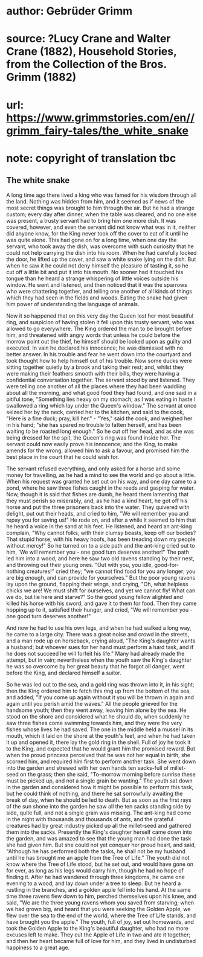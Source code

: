 # author: Gebrüder Grimm
# source: ?Lucy Crane and Walter Crane (1882), Household Stories, from the Collection of the Bros. Grimm (1882)
# url: https://www.grimmstories.com/en//grimm_fairy-tales/the_white_snake
# note: copyright of translation tbc

## The white snake 

A long time ago there lived a king who was famed for his wisdom through
all the land. Nothing was hidden from him, and it seemed as if news of
the most secret things was brought to him through the air. But he had a
strange custom; every day after dinner, when the table was cleared, and
no one else was present, a trusty servant had to bring him one more
dish. It was covered, however, and even the servant did not know what
was in it, neither did anyone know, for the King never took off the
cover to eat of it until he was quite alone. This had gone on for a long
time, when one day the servant, who took away the dish, was overcome
with such curiosity that he could not help carrying the dish into his
room. When he had carefully locked the door, he lifted up the cover, and
saw a white snake lying on the dish. But when he saw it he could not
deny himself the pleasure of tasting it, so he cut off a little bit and
put it into his mouth. No sooner had it touched his tongue than he heard
a strange whispering of little voices outside his window. He went and
listened, and then noticed that it was the sparrows who were chattering
together, and telling one another of all kinds of things which they had
seen in the fields and woods. Eating the snake had given him power of
understanding the language of animals.

Now it so happened that on this very day the Queen lost her most
beautiful ring, and suspicion of having stolen it fell upon this trusty
servant, who was allowed to go everywhere. The King ordered the man to
be brought before him, and threatened with angry words that unless he
could before the morrow point out the thief, he himself should be looked
upon as guilty and executed. In vain he declared his innocence; he was
dismissed with no better answer. In his trouble and fear he went down
into the courtyard and took thought how to help himself out of his
trouble. Now some ducks were sitting together quietly by a brook and
taking their rest; and, whilst they were making their feathers smooth
with their bills, they were having a confidential conversation together.
The servant stood by and listened. They were telling one another of all
the places where they had been waddling about all the morning, and what
good food they had found, and one said in a pitiful tone, "Something
lies heavy on my stomach; as I was eating in haste I swallowed a ring
which lay under the Queen's window." The servant at once seized her by
the neck, carried her to the kitchen, and said to the cook, "Here is a
fine duck; pray, kill her." - "Yes," said the cook, and weighed her
in his hand; "she has spared no trouble to fatten herself, and has been
waiting to be roasted long enough." So he cut off her head, and as she
was being dressed for the spit, the Queen's ring was found inside her.
The servant could now easily prove his innocence; and the King, to make
amends for the wrong, allowed him to ask a favour, and promised him the
best place in the court that he could wish for.

The servant refused everything, and only asked for a horse and some
money for travelling, as he had a mind to see the world and go about a
little. When his request was granted he set out on his way, and one day
came to a pond, where he saw three fishes caught in the reeds and
gasping for water. Now, though it is said that fishes are dumb, he heard
them lamenting that they must perish so miserably, and, as he had a kind
heart, he got off his horse and put the three prisoners back into the
water. They quivered with delight, put out their heads, and cried to
him, "We will remember you and repay you for saving us!" He rode on,
and after a while it seemed to him that he heard a voice in the sand at
his feet. He listened, and heard an ant-king complain, "Why cannot
folks, with their clumsy beasts, keep off our bodies? That stupid horse,
with his heavy hoofs, has been treading down my people without mercy!"
So he turned on to a side path and the ant-king cried out to him, 'We
will remember you - one good turn deserves another!" The path led him
into a wood, and here he saw two old ravens standing by their nest, and
throwing out their young ones. "Out with you, you idle,
good-for-nothing creatures!" cried they; "we cannot find food for you
any longer; you are big enough, and can provide for yourselves." But
the poor young ravens lay upon the ground, flapping their wings, and
crying, "Oh, what helpless chicks we are! We must shift for ourselves,
and yet we cannot fly! What can we do, but lie here and starve?" So the
good young fellow alighted and killed his horse with his sword, and gave
it to them for food. Then they came hopping up to it, satisfied their
hunger, and cried, "We will remember you - one good turn deserves
another!"

And now he had to use his own legs, and when he had walked a long way,
he came to a large city. There was a great noise and crowd in the
streets, and a man rode up on horseback, crying aloud, "The King's
daughter wants a husband; but whoever sues for her hand must perform a
hard task, and if he does not succeed he will forfeit his life." Many
had already made the attempt, but in vain; nevertheless when the youth
saw the King's daughter he was so overcome by her great beauty that he
forgot all danger, went before the King, and declared himself a suitor.

So he was led out to the sea, and a gold ring was thrown into it, in his
sight; then the King ordered him to fetch this ring up from the bottom
of the sea, and added, "If you come up again without it you will be
thrown in again and again until you perish amid the waves." All the
people grieved for the handsome youth; then they went away, leaving him
alone by the sea. He stood on the shore and considered what he should
do, when suddenly he saw three fishes come swimming towards him, and
they were the very fishes whose lives he had saved. The one in the
middle held a mussel in its mouth, which it laid on the shore at the
youth's feet, and when he had taken it up and opened it, there lay the
gold ring in the shell. Full of joy he took it to the King, and expected
that he would grant him the promised reward. But when the proud princess
perceived that he was not her equal in birth, she scorned him, and
required him first to perform another task. She went down into the
garden and strewed with her own hands ten sacks-full of millet-seed on
the grass; then she said, "To-morrow morning before sunrise these must
be picked up, and not a single grain be wanting." The youth sat down in
the garden and considered how it might be possible to perform this task,
but he could think of nothing, and there he sat sorrowfully awaiting the
break of day, when he should be led to death. But as soon as the first
rays of the sun shone into the garden he saw all the ten sacks standing
side by side, quite full, and not a single grain was missing. The
ant-king had come in the night with thousands and thousands of ants, and
the grateful creatures had by great industry picked up all the
millet-seed and gathered them into the sacks. Presently the King's
daughter herself came down into the garden, and was amazed to see that
the young man had done the task she had given him. But she could not yet
conquer her proud heart, and said, "Although he has performed both the
tasks, he shall not be my husband until he has brought me an apple from
the Tree of Life." The youth did not know where the Tree of Life stood,
but he set out, and would have gone on for ever, as long as his legs
would carry him, though he had no hope of finding it. After he had
wandered through three kingdoms, he came one evening to a wood, and lay
down under a tree to sleep. But he heard a rustling in the branches, and
a golden apple fell into his hand. At the same time three ravens flew
down to him, perched themselves upon his knee, and said, "We are the
three young ravens whom you saved from starving; when we had grown big,
and heard that you were seeking the Golden Apple, we flew over the sea
to the end of the world, where the Tree of Life stands, and have brought
you the apple." The youth, full of joy, set out homewards, and took the
Golden Apple to the King's beautiful daughter, who had no more excuses
left to make. They cut the Apple of Life in two and ate it together; and
then her heart became full of love for him, and they lived in
undisturbed happiness to a great age.
